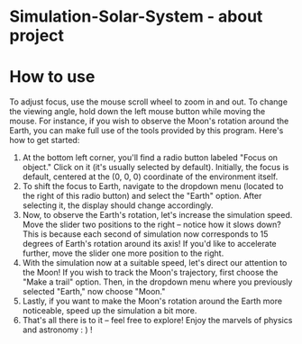 # Simulation-Solar-System - about project

# How to use

To adjust focus, use the mouse scroll wheel to zoom in and out. To change the viewing angle, hold down the left mouse button while moving the mouse.
For instance, if you wish to observe the Moon's rotation around the Earth, you can make full use of the tools provided by this program.
Here's how to get started:
1. At the bottom left corner, you'll find a radio button labeled "Focus on object." Click on it (it's usually selected by default). Initially, the focus is default, centered at the (0, 0, 0) coordinate of the environment itself.
2. To shift the focus to Earth, navigate to the dropdown menu (located to the right of this radio button) and select the "Earth" option. After selecting it, the display should change accordingly.
3. Now, to observe the Earth's rotation, let's increase the simulation speed. Move the slider two positions to the right – notice how it slows down? This is because each second of simulation now corresponds to 15 degrees of Earth's rotation around its axis! If you'd like to accelerate further, move the slider one more position to the right.
4. With the simulation now at a suitable speed, let's direct our attention to the Moon! If you wish to track the Moon's trajectory, first choose the "Make a trail" option. Then, in the dropdown menu where you previously selected "Earth," now choose "Moon."
5. Lastly, if you want to make the Moon's rotation around the Earth more noticeable, speed up the simulation a bit more.
6. That's all there is to it – feel free to explore! Enjoy the marvels of physics and astronomy : ) !
